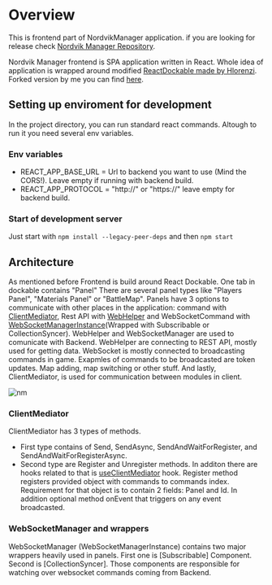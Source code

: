 # Overview

This is frontend part of NordvikManager application. if you are looking for release check [Nordvik Manager Repository](https://github.com/haffff/NordvikManager).

Nordvik Manager frontend is SPA application written in React. Whole idea of application is wrapped around modified [ReactDockable made by Hlorenzi](https://github.com/hlorenzi/react-dockable). Forked version by me you can find [here](https://github.com/haffff/react-dockable-expanded).

## Setting up enviroment for development

In the project directory, you can run standard react commands. Altough to run it you need several env variables.

### Env variables

- REACT_APP_BASE_URL = Url to backend you want to use (Mind the CORS!). Leave empty if running with backend build.
- REACT_APP_PROTOCOL = "http://" or "https://" leave empty for backend build.
  
### Start of development server

Just start with `npm install --legacy-peer-deps` and then `npm start`

## Architecture

As mentioned before Frontend is build around React Dockable. One tab in dockable contains "Panel" There are several panel types like "Players Panel", "Materials Panel" or "BattleMap". Panels have 3 options to communicate with other places in the application: command with [ClientMediator](https://github.com/haffff/NordvikManagerFrontEnd/blob/1b022642b8120391dad4daaa6b14ffcfa706ec7d/src/ClientMediator.js), Rest API with [WebHelper](src/helpers/WebHelper.js) and WebSocketCommand with [WebSocketManagerInstance](https://github.com/haffff/NordvikManagerFrontEnd/blob/main/src/components/game/WebSocketManager.js)(Wrapped with Subscribable or CollectionSyncer). WebHelper and WebSocketManager are used to comunicate with Backend. WebHelper are connecting to REST API, mostly used for getting data. WebSocket is mostly connected to broadcasting commands in game. Exapmles of commands to be broadcasted are token updates. Map adding, map switching or other stuff. And lastly, ClientMediator, is used for communication between modules in client. 

![nm](https://github.com/user-attachments/assets/758376b1-426e-4340-b18b-fe262bd1b71c)

### ClientMediator

ClientMediator has 3 types of methods. 
- First type contains of Send, SendAsync, SendAndWaitForRegister, and SendAndWaitForRegisterAsync.
- Second type are Register and Unregister methods. In additon there are hooks related to that is [useClientMediator](src/components/uiComponents/hooks/useClientMediator.js) hook.
Register method registers provided object with commands to commands index. Requirement for that object is to contain 2 fields: Panel and Id. In addition optional method onEvent that triggers on any event broadcasted.

### WebSocketManager and wrappers

WebSocketManager (WebSocketManagerInstance) contains two major wrappers heavily used in panels. First one is [Subscribable] Component. Second is [CollectionSyncer]. Those components are responsible for watching over websocket commands coming from Backend.
